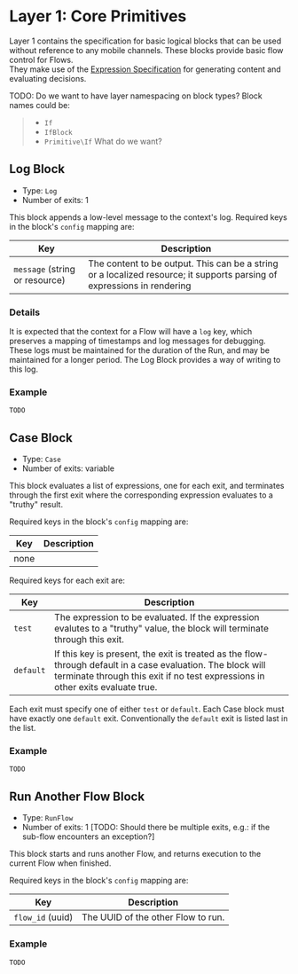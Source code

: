 # Layer 1: Core Primitives

Layer 1 contains the specification for basic logical blocks that can be used without reference to any mobile channels. 
These blocks provide basic flow control for Flows.  
They make use of the [Expression Specification](../expressions.md) for generating content and evaluating decisions.

TODO: Do we want to have layer namespacing on block types? Block names could be:
> - `If`
> - `IfBlock`
> - `Primitive\If`
> What do we want?

## Log Block

- Type: `Log`
- Number of exits: 1

This block appends a low-level message to the context's log.  Required keys in the block's `config` mapping are:

Key | Description
--- | ---
`message` (string or resource) | The content to be output. This can be a string or a localized resource; it supports parsing of expressions in rendering

### Details

It is expected that the context for a Flow will have a `log` key, which preserves a mapping of timestamps and log messages for debugging. These logs must be maintained for the duration of the Run, and may be maintained for a longer period.  The Log Block provides a way of writing to this log.

### Example
```
TODO
```

## Case Block

- Type: `Case`
- Number of exits: variable

This block evaluates a list of expressions, one for each exit, and terminates through the first exit where the corresponding expression evaluates to a "truthy" result.

Required keys in the block's `config` mapping are:

Key | Description
--- | ---
none |

Required keys for each exit are:

Key | Description
--- | ---
`test` | The expression to be evaluated. If the expression evalutes to a "truthy" value, the block will terminate through this exit.
`default`| If this key is present, the exit is treated as the flow-through default in a case evaluation. The block will terminate through this exit if no test expressions in other exits evaluate true.

Each exit must specify one of either `test` or `default`. Each Case block must have exactly one `default` exit. Conventionally the `default` exit is listed last in the list.

### Example
```
TODO
```

## Run Another Flow Block

- Type: `RunFlow`
- Number of exits: 1 [TODO: Should there be multiple exits, e.g.: if the sub-flow encounters an exception?]

This block starts and runs another Flow, and returns execution to the current Flow when finished.

Required keys in the block's `config` mapping are:

Key | Description
--- | ---
`flow_id` (uuid)| The UUID of the other Flow to run.


### Example
```
TODO
```


